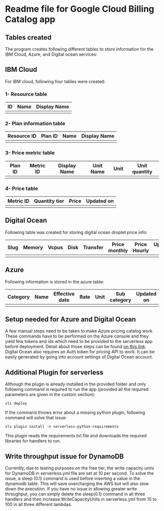 # Readme file for Google Cloud Billing Catalog app

## Tables created

The program creates following different tables to store information for the IBM Cloud, Azure, and Digital ocean services:

## IBM Cloud

For IBM cloud, following four tables were created:

### 1- Resource table

| ID   | Name | Display Name |
| ---- | ---- | ------------ |
|      |      |              |

### 2- Plan information table

| Resource ID | Plan ID | Name | Display Name |
| ----------- | ------- | ---- | ------------ |
|             |         |      |              |

### 3- Price metric table

| Plan ID | Metric ID | Display Name | Unit Name | Unit | Unit quantity |
| ------- | --------- | ------------ | --------- | ---- | ------------- |
|         |           |              |           |      |               |

### 4- Price table

| Metric ID | Quantity tier | Price | Updated on |
| --------- | ------------- | ----- | ---------- |
|           |               |       |            |

## Digital Ocean

Following table was created for storing digital ocean droplet price info:

| Slug | Memory | Vcpus | Disk | Transfer | Price monthly | Price Hourly | Updated On |
| ---- | ------ | ----- | ---- | -------- | ------------- | ------------ | ---------- |
|      |        |       |      |          |               |              |            |

## Azure

Following information is stored in the azure table:

| Category | Name | Effective date | Rate | Unit | Sub category | Updated on |
| -------- | ---- | -------------- | ---- | ---- | ------------ | ---------- |
|          |      |                |      |      |              |            |

## Setup needed for Azure and Digital Ocean

A few manual steps need to be taken to make Azure pricing catalog work. These commands have to be performed on the Azure console and they yield few tokens and ids which need to be provided to the serverless app before deployment. Detail about those steps can be found [on this link](https://medium.com/@dmaas/how-to-query-the-azure-rate-card-api-for-cloud-pricing-complete-step-by-step-guide-4498f8b75c2c). Digital Ocean also requires an Auth token for pricing API to work. It can be easily generated by going into account settings of Digital Ocean account.

## Additional Plugin for serverless

Although the plugin is already installed in the provided folder and only following command is required to run the app (provided all the required parameters are given in the custom section):

```
sls deploy
```

If the command throws error about a missing python plugin, following command will solve that issue:

```
sls plugin install -n serverless-python-requirements 
```

This plugin reads the requirements.txt file and downloads the required libraries for handlers to run.

## Write throughput issue for DynamoDB

Currently, due to testing purposes on the free tier, the write capacity units for DynamoDB in serverless.yml file are set at 10 per second. To solve the issue, a sleep (0.1) command is used before inserting a value in the dynamodb table. This will save overcharging the AWS but will also slow down the execution. If you have no issue in allowing greater write throughput, you can simply delete the sleep(0.1) command in all three handlers and then increase WriteCapacityUnits in serverless.yml from 10 to 100 in all three different lambdas.